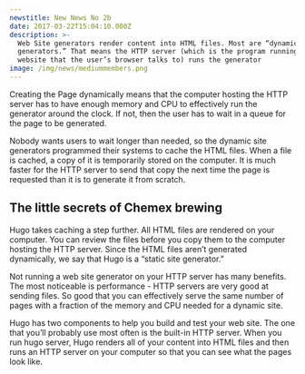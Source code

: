 ```yaml
---
newstitle: New News No 2b
date: 2017-03-22T15:04:10.000Z
description: >-
  Web Site generators render content into HTML files. Most are “dynamic site
  generators.” That means the HTTP server (which is the program running on your
  website that the user’s browser talks to) runs the generator
image: /img/news/mediummembers.png
---
```


Creating the Page dynamically means that the computer hosting the HTTP server has to have enough memory and CPU to effectively run the generator around the clock. If not, then the user has to wait in a queue for the page to be generated.

Nobody wants users to wait longer than needed, so the dynamic site generators programmed their systems to cache the HTML files. When a file is cached, a copy of it is temporarily stored on the computer. It is much faster for the HTTP server to send that copy the next time the page is requested than it is to generate it from scratch.

## The little secrets of Chemex brewing

Hugo takes caching a step further. All HTML files are rendered on your computer. You can review the files before you copy them to the computer hosting the HTTP server. Since the HTML files aren’t generated dynamically, we say that Hugo is a “static site generator.”

Not running a web site generator on your HTTP server has many benefits. The most noticeable is performance - HTTP servers are very good at sending files. So good that you can effectively serve the same number of pages with a fraction of the memory and CPU needed for a dynamic site.

Hugo has two components to help you build and test your web site. The one that you’ll probably use most often is the built-in HTTP server. When you run hugo server, Hugo renders all of your content into HTML files and then runs an HTTP server on your computer so that you can see what the pages look like.